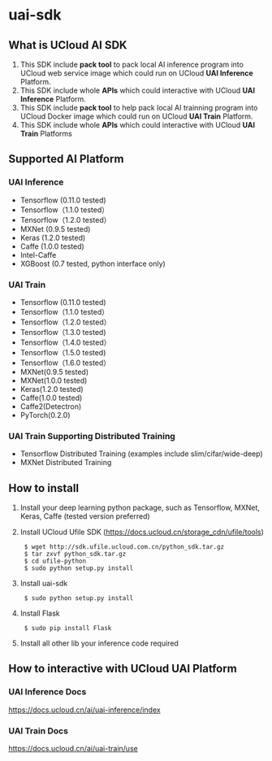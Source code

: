 # uai-sdk
## What is UCloud AI SDK

1. This SDK include **pack tool** to pack local AI inference program into UCloud web service image which could run on UCloud **UAI Inference** Platform.
2. This SDK include whole **APIs** which could interactive with UCloud **UAI Inference** Platform.
3. This SDK include **pack tool** to help pack local AI trainning program into UCloud Docker image which could run on UCloud **UAI Train** Platform.
4. This SDK include whole **APIs** which could interactive with UCloud **UAI Train** Platforms



## Supported AI Platform

### UAI Inference
- Tensorflow (0.11.0 tested)
- Tensorflow（1.1.0 tested）
- Tensorflow（1.2.0 tested）
- MXNet (0.9.5 tested)
- Keras (1.2.0 tested)
- Caffe (1.0.0 tested)
- Intel-Caffe
- XGBoost (0.7 tested, python interface only)

### UAI Train
- Tensorflow (0.11.0 tested)
- Tensorflow（1.1.0 tested）
- Tensorflow（1.2.0 tested）
- Tensorflow（1.3.0 tested)
- Tensorflow（1.4.0 tested）
- Tensorflow（1.5.0 tested)
- Tensorflow（1.6.0 tested）
- MXNet(0.9.5 tested)
- MXNet(1.0.0 tested)
- Keras(1.2.0 tested)
- Caffe(1.0.0 tested)
- Caffe2(Detectron)
- PyTorch(0.2.0)

### UAI Train Supporting Distributed Training
- Tensorflow Distributed Training (examples include slim/cifar/wide-deep)
- MXNet Distributed Training

## How to install
1. Install your deep learning python package, such as Tensorflow, MXNet, Keras, Caffe (tested version preferred)
2. Install UCloud Ufile SDK (https://docs.ucloud.cn/storage_cdn/ufile/tools)

        $ wget http://sdk.ufile.ucloud.com.cn/python_sdk.tar.gz
        $ tar zxvf python_sdk.tar.gz
        $ cd ufile-python
        $ sudo python setup.py install

3. Install uai-sdk

        $ sudo python setup.py install

4. Install Flask

        $ sudo pip install Flask

5. Install all other lib your inference code required


## How to interactive with UCloud UAI Platform
### UAI Inference Docs
https://docs.ucloud.cn/ai/uai-inference/index
### UAI Train Docs
https://docs.ucloud.cn/ai/uai-train/use
